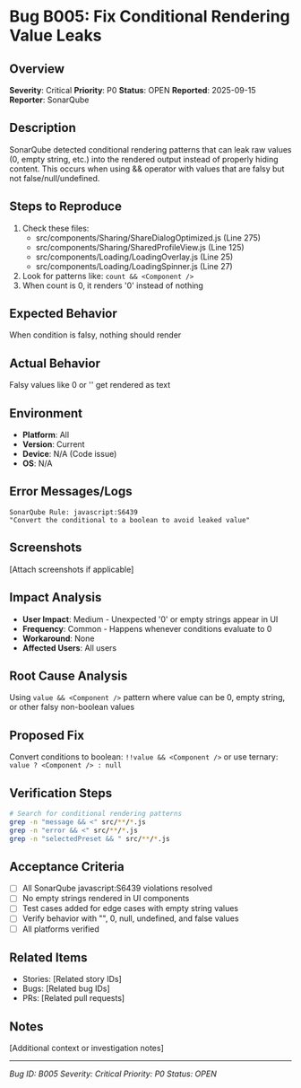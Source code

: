 # Bug B005: Fix Conditional Rendering Value Leaks

## Overview
**Severity**: Critical
**Priority**: P0
**Status**: OPEN
**Reported**: 2025-09-15
**Reporter**: SonarQube

## Description
SonarQube detected conditional rendering patterns that can leak raw values (0, empty string, etc.) into the rendered output instead of properly hiding content. This occurs when using && operator with values that are falsy but not false/null/undefined.

## Steps to Reproduce
1. Check these files:
   - src/components/Sharing/ShareDialogOptimized.js (Line 275)
   - src/components/Sharing/SharedProfileView.js (Line 125)
   - src/components/Loading/LoadingOverlay.js (Line 25)
   - src/components/Loading/LoadingSpinner.js (Line 27)
2. Look for patterns like: `count && <Component />`
3. When count is 0, it renders '0' instead of nothing

## Expected Behavior
When condition is falsy, nothing should render

## Actual Behavior
Falsy values like 0 or '' get rendered as text

## Environment
- **Platform**: All
- **Version**: Current
- **Device**: N/A (Code issue)
- **OS**: N/A

## Error Messages/Logs
```
SonarQube Rule: javascript:S6439
"Convert the conditional to a boolean to avoid leaked value"
```

## Screenshots
[Attach screenshots if applicable]

## Impact Analysis
- **User Impact**: Medium - Unexpected '0' or empty strings appear in UI
- **Frequency**: Common - Happens whenever conditions evaluate to 0
- **Workaround**: None
- **Affected Users**: All users

## Root Cause Analysis
Using `value && <Component />` pattern where value can be 0, empty string, or other falsy non-boolean values

## Proposed Fix
Convert conditions to boolean: `!!value && <Component />` or use ternary: `value ? <Component /> : null`

## Verification Steps
```bash
# Search for conditional rendering patterns
grep -n "message && <" src/**/*.js
grep -n "error && <" src/**/*.js
grep -n "selectedPreset && " src/**/*.js
```

## Acceptance Criteria
- [ ] All SonarQube javascript:S6439 violations resolved
- [ ] No empty strings rendered in UI components
- [ ] Test cases added for edge cases with empty string values
- [ ] Verify behavior with "", 0, null, undefined, and false values
- [ ] All platforms verified

## Related Items
- Stories: [Related story IDs]
- Bugs: [Related bug IDs]
- PRs: [Related pull requests]

## Notes
[Additional context or investigation notes]

---
*Bug ID: B005*
*Severity: Critical*
*Priority: P0*
*Status: OPEN*
